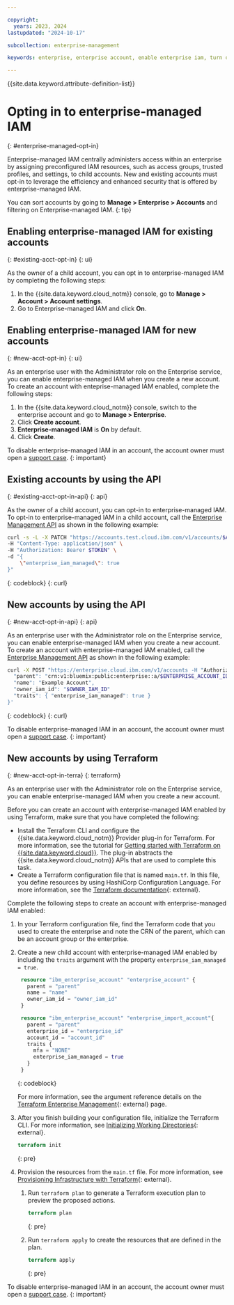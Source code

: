 ```yaml
---

copyright:
  years: 2023, 2024
lastupdated: "2024-10-17"

subcollection: enterprise-management

keywords: enterprise, enterprise account, enable enterprise iam, turn on enterprise iam, opt in, enterprise iam, new account, existing account

---
```


{{site.data.keyword.attribute-definition-list}}

# Opting in to enterprise-managed IAM
{: #enterprise-managed-opt-in}

Enterprise-managed IAM centrally administers access within an enterprise by assigning preconfigured IAM resources, such as access groups, trusted profiles, and settings, to child accounts. New and existing accounts must opt-in to leverage the efficiency and enhanced security that is offered by enterprise-managed IAM.

You can sort accounts by going to **Manage > Enterprise > Accounts** and filtering on Enterprise-managed IAM.
{: tip}

## Enabling enterprise-managed IAM for existing accounts
{: #existing-acct-opt-in}
{: ui}

As the owner of a child account, you can opt in to enterprise-managed IAM by completing the following steps:

1. In the {{site.data.keyword.cloud_notm}} console, go to **Manage > Account > Account settings**.
1. Go to Enterprise-managed IAM and click **On**.


## Enabling enterprise-managed IAM for new accounts
{: #new-acct-opt-in}
{: ui}

As an enterprise user with the Administrator role on the Enterprise service, you can enable enterprise-managed IAM when you create a new account. To create an account with enteprise-managed IAM enabled, complete the following steps:

1. In the {{site.data.keyword.cloud_notm}} console, switch to the enterprise account and go to **Manage > Enterprise**.
1. Click **Create account**.
1. **Enterprise-managed IAM** is **On** by default.
1. Click **Create**.

To disable enterprise-managed IAM in an account, the account owner must open a [support case](/unifiedsupport/supportcenter).
{: important}

## Existing accounts by using the API
{: #existing-acct-opt-in-api}
{: api}

As the owner of a child account, you can opt-in to enterprise-managed IAM. To opt-in to enterprise-managed IAM in a child account, call the [Enterprise Management API](/apidocs/enterprise-apis/enterprise) as shown in the following example:

```bash
curl -s -L -X PATCH "https://accounts.test.cloud.ibm.com/v1/accounts/$ACCOUNT/traits" \
-H "Content-Type: application/json" \
-H "Authorization: Bearer $TOKEN" \
-d "{
    \"enterprise_iam_managed\": true
}"
```
{: codeblock}
{: curl}

## New accounts by using the API
{: #new-acct-opt-in-api}
{: api}

As an enterprise user with the Administrator role on the Enterprise service, you can enable enterprise-managed IAM when you create a new account. To create an account with enterprise-managed IAM enabled, call the [Enterprise Management API](/apidocs/enterprise-apis/enterprise#create-account) as shown in the following example:

```bash
curl -X POST "https://enterprise.cloud.ibm.com/v1/accounts -H "Authorization: Bearer <IAM_Token>" -H 'Content-Type: application/json' -d '{
  "parent": "crn:v1:bluemix:public:enterprise::a/$ENTERPRISE_ACCOUNT_ID::account-group:$ACCOUNT_GROUP_ID",
  "name": "Example Account",
  "owner_iam_id": "$OWNER_IAM_ID"
  "traits": { "enterprise_iam_managed": true }
}'
```
{: codeblock}
{: curl}

To disable enterprise-managed IAM in an account, the account owner must open a [support case](/unifiedsupport/supportcenter).
{: important}



## New accounts by using Terraform
{: #new-acct-opt-in-terra}
{: terraform}

As an enterprise user with the Administrator role on the Enterprise service, you can enable enterprise-managed IAM when you create a new account.

Before you can create an account with enterprise-managed IAM enabled by using Terraform, make sure that you have completed the following:

- Install the Terraform CLI and configure the {{site.data.keyword.cloud_notm}} Provider plug-in for Terraform. For more information, see the tutorial for [Getting started with Terraform on {{site.data.keyword.cloud}}](/docs/ibm-cloud-provider-for-terraform?topic=ibm-cloud-provider-for-terraform-getting-started). The plug-in abstracts the {{site.data.keyword.cloud_notm}} APIs that are used to complete this task.
- Create a Terraform configuration file that is named `main.tf`. In this file, you define resources by using HashiCorp Configuration Language. For more information, see the [Terraform documentation](https://developer.hashicorp.com/terraform/language){: external}.

Complete the following steps to create an account with enterprise-managed IAM enabled:

1. In your Terraform configuration file, find the Terraform code that you used to create the enterprise and note the CRN of the parent, which can be an account group or the enterprise.
1. Create a new child account with enterprise-managed IAM enabled by including the `traits` argument with the property `enterprise_iam_managed = true`.
   ```terraform
    resource "ibm_enterprise_account" "enterprise_account" {
      parent = "parent"
      name = "name"
      owner_iam_id = "owner_iam_id"
    }

    resource "ibm_enterprise_account" "enterprise_import_account"{
      parent = "parent"
      enterprise_id = "enterprise_id"
      account_id = "account_id"
      traits {
        mfa = "NONE"
        enterprise_iam_managed = true
      }
    }
   ```
   {: codeblock}

   For more information, see the argument reference details on the [Terraform Enterprise Management](https://registry.terraform.io/providers/IBM-Cloud/ibm/1.56.0-beta0/docs/resources/enterprise_account){: external} page.

1. After you finish building your configuration file, initialize the Terraform CLI. For more information, see [Initializing Working Directories](https://developer.hashicorp.com/terraform/cli/init){: external}.
   ```terraform
   terraform init
   ```
   {: pre}

1. Provision the resources from the `main.tf` file. For more information, see [Provisioning Infrastructure with Terraform](https://developer.hashicorp.com/terraform/cli/run){: external}.

   1. Run `terraform plan` to generate a Terraform execution plan to preview the proposed actions.

      ```terraform
      terraform plan
      ```
      {: pre}

   1. Run `terraform apply` to create the resources that are defined in the plan.

      ```terraform
      terraform apply
      ```
      {: pre}


To disable enterprise-managed IAM in an account, the account owner must open a [support case](/unifiedsupport/supportcenter).
{: important}

